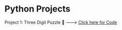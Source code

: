 # Python Projects

Project 1: Three Digit Puzzle 🧠 ---> [Click here for Code](https://github.com/sandeepbansal0/Python-Projects/blob/main/Python-Programming-Projects/Three%20Digit%20Puzzle%20%F0%9F%A7%A0/Three_Digit_Puzzle.ipynb)
